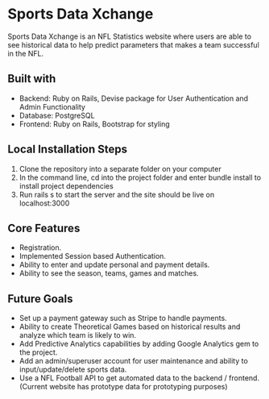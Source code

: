 <h1>Sports Data Xchange</h1> 
Sports Data Xchange is an NFL Statistics website where users are able to see historical data to help predict parameters that makes a team successful in the NFL. 
<h2>Built with</h2> 
<ul>
  <li>Backend: Ruby on Rails, Devise package for User Authentication and Admin Functionality</li>
  <li>Database: PostgreSQL</li>
  <li>Frontend: Ruby on Rails, Bootstrap for styling</li> 
</ul>
<h2>Local Installation Steps</h2>
<ol>
  <li>Clone the repository into a separate folder on your computer</li>
  <li>In the command line, cd into the project folder and enter bundle install to install project dependencies</li> 
  <li>Run rails s to start the server and the site should be live on localhost:3000</li>
</ol>
<h2>Core Features</h2>
<ul>
  <li>Registration.</li>
  <li>Implemented Session based Authentication.</li>
  <li>Ability to enter and update personal and payment details.</li> 
  <li>Ability to see the season, teams, games and matches.</li> 
</ul>
<h2>Future Goals</h2>
<ul>
  <li>Set up a payment gateway such as Stripe to handle payments.</li>
  <li>Ability to create Theoretical Games based on historical results and analyze which team is likely to win.</li>
  <li>Add Predictive Analytics capabilities by adding Google Analytics gem to the project.</li>
  <li>Add an admin/superuser account for user maintenance and ability to input/update/delete sports data.</li>
  <li>Use a NFL Football API to get automated data to the backend / frontend. (Current website has prototype data for prototyping purposes)</li>
</ul>
